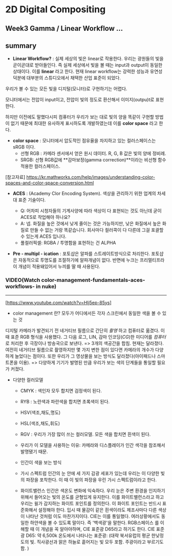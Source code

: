 
2D Digital Compositing
=============
Week3 Gamma / Linear Workflow ...
-------------
## summary
* **Linear Workflow?** : 실제 세상의 빛은 linear로 작용한다. 우리는 광원들의 빛을 곧이곧대로 받아들인다. 즉 실제 세상에서 빛을 볼 때는 input과  output이 동일한 상태이다. 이를 **linear** 라고 한다. 현재 linear workflow는 강력한 성능과 유연성 덕분에 대부분의 스튜디오에서 채택한 산업 표준이 되었다. 

우리가 볼 수 있는 모든 빛을 디지털(모니터)로 구현하기는 어렵다. 

모니터에서는 전압이 input이고, 전압이 빛의 정도로 환산해서 이미지(outpu)t로 표현한다.

하지만 이전에도 말했다시피 컴퓨터가 우리가 보는 대로 빛의 양을 똑같이 구현할 방법이 없기 때문에 최대한 유사하게 표시하도록 개발하였는데 이를 **color space** 라고 한다. 

* **color space** : 모니터에서 압도적인 점유율을 차지하고 있는 컬러스페이스는 sRGB 이다. 
  * 선형 RGB : 카메라 센서에서 얻은 원시 데이터. R, G, B 값은 빛의 양에 정비례. 
  * SRGB: 선형 RGB값에 **감마보정(gamma correction)**이라는 비선형 함수 적용한 컬러스페이스.
 
[참고자료] https://kr.mathworks.com/help/images/understanding-color-spaces-and-color-space-conversion.html
 
 * **ACES** : (Academy Clor Encoding System). 색상을 관리하기 위한 업계의 차세대 표준 기술이다.
   * Q: 어차피 시청자들의 기계사양에 따라 색상이 다 표현되는 것도 아닌데 굳이 ACES로 작업해야 하나요?
    * A: 넵. 화질을 높은 것에서 낮게 줄이는 것은 가능하지만, 낮은 화질에서 높은 화질로 만들 수 없는 거랑 똑같습니다. 회사마다 컬러콕이 다 다른데 그걸 포괄할 수 있는게 ACES 입니다.
    * 풀컬러픽셀: RGBA /  투명함을 표현하는 건 ALPHA

 * **Pre - multipl - ication** : 
포토샵은 알파를 스트레이트방식으로 처리한다. 포토샵은 자동적으로 투명도를 조절하기에 알파개념이 없다.
반면에 누크는 프리멀티프라이 개념이 적용돼있어서 누끼를 딸 때 사용된다.
 
 
 
 
 
 
### VIDEO(Watch color-management-fundamentals-aces-workflows- in nuke)
-------------
[https://www.youtube.com/watch?v=Hlj5ep-85ys]
* color management 란?
 모두가 어디에서든 각자 스크린에서 동일한 색을 볼 수 있는 것
 
 디지털 카메라가 발견되기 전 네거티브 필름으로 간단히 *촬영* 하고 컴퓨터로 옮겼다. 이때 표준 RGB 형식을 사용했다. 그 다음 로그, LIN, 감마 인코딩(*CG*)한 미디어를 *컴퓨터*로 처리한 후 극장이나 방송국으로 보낸다. => 3개의 색공간을 합침.
 현재는 달라졌다. 여전히 네거티브 필름으로 촬영하지만 몇 가지 변한 점이 있다면 카메라의 개수가 다양하게 늘었다는 점이다. 또한 우리가 그 영상물을 보는 방식도 달라졌다(아이패드나 스마트폰을 이용). => 다양하게 기기가 발명된 만큼 우리가 보는 색의 단계들을 통일할 필요가 커졌다. 

* 다양한 컬러모델
  * CMYK : 색인자 모두 합치면 검정색이 된다. 
  * RYB : 노란색과 파란색을 합치면 초록색이 된다. 
  * HSV(색조,채도,명도)
  * HSL(색조,채도,휘도)
  * RGV : 우리가 가장 많이 쓰는 컬러모델. 모든 색을 합치면 흰색이 된다.
   * 우리가 이 모델을 사용하는 이유: 카메라와 디스플레이가 인간 색각을 참조해서 발명됐기 때문.
  * 인간이 색을 보는 방식
   * 가시 스펙트럼
    인간의 눈 안에 세 가지 감광 세포가 있는데 우리는 이 다양한 빛의 파장을 포착한다. 이 때 이 빛의 파장을 우린 가시 스펙트럼이라고 한다. 
    
   * 화이트밸런스
    인간은 색온도 변화에 익숙하다. 우리 눈은 주변 환경을 인지하기 위해서 들어오는 빛의 온도를 균형있게 유지한다. 이를 화이트밸런스라고 하고 우리는 윌가 감지하는 화이트 포인트를 정의한다. 이 화이트 포인트는 반드시 표준화해서 설정해야 한다. 입시 때 물감이 같은 흰색이라도 제조사마다 다른 색상이 나타난 것처럼 이도 마찬가지이다. CIE는 이를 통일했다. 여러상황에서도 동일한 하얀색을 볼 수 있도록 말이다. 즉 '백색광'을 말한다. RGB스페이스 를 이해할 때 이 개념을 꼭 알아야하며, CIE 표준광 D65라고 하기도 한다. 
    CIE 표준광 D65: 약 6,500k 온도에서 나타나는 표준광: (대략 북서유럽의 평균 한낮정도의 빛. 직사광선과 맑은 하늘로 흩어지는 빛 모두 포함. 주광이라고 부르기도 함. )
